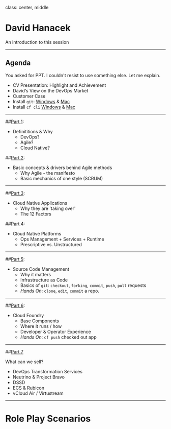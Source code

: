 class: center, middle

# David Hanacek

An introduction to this session

---

## Agenda

You asked for PPT. I couldn't resist to use something else.
Let me explain.

* CV Presentation:  Highlight and Achievement
* David‘s View on the DevOps Market
* Customer Case
* Install `git`: [Windows](https://git-scm.com/download/win) & [Mac](https://git-scm.com/download/mac)
* Install `cf cli` [Windows](https://cli.run.pivotal.io/stable?release=windows64&source=github) & [Mac](https://cli.run.pivotal.io/stable?release=macosx64&source=github)




---

##[Part 1](index.html?slide=part1):
* Definititions & Why
    * DevOps?
    * Agile?
    * Cloud Native?

##[Part 2](index.html?slide=part2):
* Basic concepts & drivers behind Agile methods
  * Why Agile - the manifesto
  * Basic mechanics of one style (SCRUM)

---
  
##[Part 3](index.html?slide=part3):
* Cloud Native Applications
  * Why they are 'taking over'
  * The 12 Factors

##[Part 4](index.html?slide=part4):
* Cloud Native Platforms
  * Ops Management + Services + Runtime
  * Prescriptive vs. Unstructured

---
  
##[Part 5](index.html?slide=part5):

* Source Code Management
  * Why it matters
  * Infrastructure as Code
  * Basics of `git`:  `checkout`, `forking`, `commit`, `push`, `pull` requests
  * *Hands On*: `clone`, `edit`, `commit` a repo.
  
---
  
##[Part 6](index.html?slide=part6):  
* Cloud Foundry
  * Base Components
  * Where it runs / how
  * Developer & Operator Experience
  * *Hands On*: `cf push` checked out app

---
  
##[Part 7](index.html?slide=part7)

What can we sell?

* DevOps Transformation Services
* Neutrino & Project Bravo
* DSSD
* ECS & Rubicon
* vCloud Air / Virtustream

---

# Role Play Scenarios

